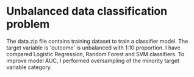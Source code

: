 # Unbalanced data classification problem

The data.zip file contains training dataset to train a classifier model. The target variable is 'outcome' is unbalanced with 1:10 proportion. I have compared Logistic Regression, Random Forest and SVM classifiers. To improve model AUC, I performed oversampling of the minority target variable category. 
